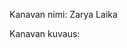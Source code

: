 Kanavan nimi: Zarya Laika

Kanavan kuvaus:
<!--- Pavel's current owners live in Finland -->
<!--- Metsästysseura Länsisiperianlaikat ry: https://www.mslansisiperianlaikatry.com/ -->
<!--- Suomen Laikajärjestö ry: https://laikajarjesto.fi/ -->

